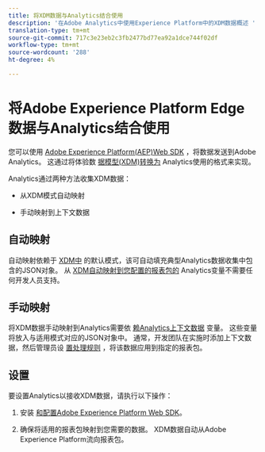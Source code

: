 ```yaml
---
title: 将XDM数据与Analytics结合使用
description: '在Adobe Analytics中使用Experience Platform中的XDM数据概述 '
translation-type: tm+mt
source-git-commit: 717c3e23eb2c3fb2477bd77ea92a1dce744f02df
workflow-type: tm+mt
source-wordcount: '288'
ht-degree: 4%

---
```



# 将Adobe Experience Platform Edge数据与Analytics结合使用


您可以使用 [Adobe Experience Platform(AEP)Web SDK](https://docs.adobe.com/content/help/zh-Hans/launch/using/extensions-ref/adobe-extension/aep-extension/overview.html) ，将数据发送到Adobe Analytics。 这通过将体验数 [据模型(XDM)转换为](https://docs.adobe.com/content/help/en/experience-platform/xdm/home.html) Analytics使用的格式来实现。

Analytics通过两种方法收集XDM数据：

* 从XDM模式自动映射

* 手动映射到上下文数据

## 自动映射

自动映射依赖于 [XDM中](https://docs.adobe.com/content/help/en/experience-platform/xdm/schema/composition.html) 的默认模式，该可自动填充典型Analytics数据收集中包含的JSON对象。 从 [XDM自动映射到您配置的报表包的](https://git.corp.adobe.com/analytics-data-collection/anedge/blob/master/XDM_Translator.md) Analytics变量不需要任何开发人员支持。

## 手动映射

将XDM数据手动映射到Analytics需要依 [赖Analytics上下文数据](https://docs.adobe.com/content/help/en/analytics/implementation/vars/page-vars/contextdata.html) 变量。 这些变量将放入与适用模式对应的JSON对象中。 通常，开发团队在实施时添加上下文数据，然后管理员设 [置处理规则](https://docs.adobe.com/content/help/en/analytics/admin/admin-tools/processing-rules/processing-rules-configuration/t-processing-rules.html) ，将该数据应用到指定的报表包。


## 设置

要设置Analytics以接收XDM数据，请执行以下操作：

1. 安装 [和配](https://docs.adobe.com/content/help/en/experience-platform/edge/fundamentals/configuring-the-sdk.html)[置Adobe Experience Platform Web SDK](https://docs.adobe.com/content/help/en/experience-platform/edge/fundamentals/installing-the-sdk.html)。

2. 确保将适用的报表包映射到您需要的数据。 XDM数据自动从Adobe Experience Platform流向报表包。

